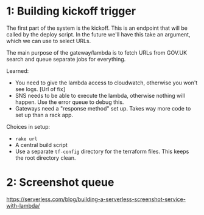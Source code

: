 # 1: Building kickoff trigger

The first part of the system is the kickoff. This is an endpoint that will be
called by the deploy script. In the future we'll have this take an argument, which
we can use to select URLs.

The main purpose of the gateway/lambda is to fetch URLs from GOV.UK search and
queue separate jobs for everything.

Learned:

- You need to give the lambda access to cloudwatch, otherwise you won't see logs. [Url of fix]
- SNS needs to be able to execute the lambda, otherwise nothing will happen. Use the error queue to debug this.
- Gateways need a "response method" set up. Takes way more code to set up than a rack app.

Choices in setup:

- `rake url`
- A central build script
- Use a separate `tf-config` directory for the terraform files. This keeps the
  root directory clean.

# 2: Screenshot queue

https://serverless.com/blog/building-a-serverless-screenshot-service-with-lambda/
